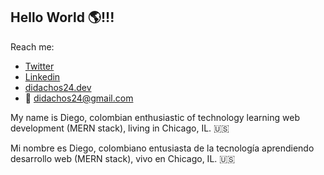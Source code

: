## Hello World :earth_americas:!!!

Reach me:
* [Twitter](https://twitter.com/didachos24)
* [Linkedin](https://www.linkedin.com/in/diego-francisco-montealegre-silva-a171b352/)
* [didachos24.dev](http://didachos24.dev)
* :email: didachos24@gmail.com

My name is Diego, colombian enthusiastic of technology learning web development (MERN stack), living in Chicago, IL. :us:

Mi nombre es Diego, colombiano entusiasta de la tecnología aprendiendo desarrollo web (MERN stack), vivo en Chicago, IL. :us:

<!--
**didachos24/didachos24** is a ✨ _special_ ✨ repository because its `README.md` (this file) appears on your GitHub profile.

Here are some ideas to get you started:

- 🔭 I’m currently working on ...
- 🌱 I’m currently learning ...
- 👯 I’m looking to collaborate on ...
- 🤔 I’m looking for help with ...
- 💬 Ask me about ...
- 📫 How to reach me: ...
- 😄 Pronouns: ...
- ⚡ Fun fact: ...
-->
